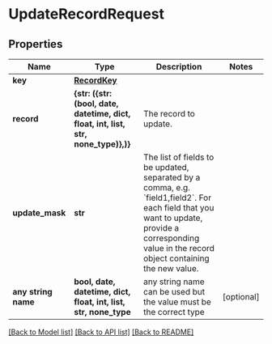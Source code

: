 # UpdateRecordRequest


## Properties
Name | Type | Description | Notes
------------ | ------------- | ------------- | -------------
**key** | [**RecordKey**](RecordKey.md) |  | 
**record** | **{str: ({str: (bool, date, datetime, dict, float, int, list, str, none_type)},)}** | The record to update. | 
**update_mask** | **str** | The list of fields to be updated, separated by a comma, e.g. &#x60;field1,field2&#x60;.  For each field that you want to update, provide a corresponding value in the record object containing the new value. | 
**any string name** | **bool, date, datetime, dict, float, int, list, str, none_type** | any string name can be used but the value must be the correct type | [optional]

[[Back to Model list]](../README.md#documentation-for-models) [[Back to API list]](../README.md#documentation-for-api-endpoints) [[Back to README]](../README.md)


